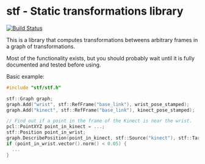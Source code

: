 # stf - Static transformations library

[![Build Status](https://travis-ci.org/jstnhuang/stf.svg?branch=indigo-devel)](https://travis-ci.org/jstnhuang/stf)

This is a library that computes transformations betweens arbitrary frames in a graph of transformations.

Most of the functionality exists, but you should probably wait until it is fully documented and tested before using.

Basic example:
```cpp
#include "stf/stf.h"

stf::Graph graph;
graph.Add("wrist", stf::RefFrame("base_link"), wrist_pose_stamped);
graph.Add("kinect", stf::RefFrame("base_link"), kinect_pose_stamped);

// Find out if a point in the frame of the Kinect is near the wrist.
pcl::PointXYZ point_in_kinect = ...;
stf::Position point_in_wrist;
graph.DescribePosition(point_in_kinect, stf::Source("kinect"), stf::Target("wrist"), &point_in_wrist);
if (point_in_wrist.vector().norm() < 0.05) {
  ...
}
```
